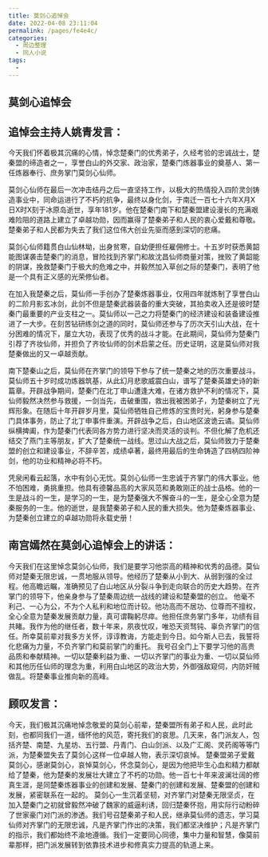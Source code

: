 ```yaml
---
title: 莫剑心追悼会
date: 2022-04-08 23:11:04
permalink: /pages/fe4e4c/
categories:
  - 周边整理
  - 同人小说
tags:
  - 
---
```

## 莫剑心追悼会

## 追悼会主持人姚青发言：

今天我们怀着极其沉痛的心情，悼念楚秦门的优秀弟子，久经考验的忠诚战士，楚秦盟的缔造者之一，享誉白山的外交家、政治家，楚秦门炼器事业的奠基人、第一任炼器奉行、庶务掌门莫剑心仙师。
 
 莫剑心仙师在最后一次冲击结丹之后一直坚持工作，以极大的热情投入四阶灵剑铸造事业中，同命运进行了不朽的抗争，最终以身化剑，于南迁一百七十六年X月X日X时X刻于冰原岛逝世，享年181岁。他在楚秦门南下和楚秦盟建设漫长的充满艰难险阻的道路上建立了卓越功勋，因而赢得了楚秦弟子和人民的衷心爱戴和尊敬。楚秦弟子和人民都为失去了我们这位伟大创业先驱而感到深切的悲痛。
 
 莫剑心仙师籍贯白山仙林坳，出身贫寒，自幼便担任雇佣修士。十五岁时获悉黄韶能图谋袭击楚秦门的消息，冒险找到齐掌门和故沈昌仙师商量对策，挫败了黄韶能的阴谋，挽救楚秦门于极大的危难之中，并毅然加入草创之际的楚秦门，表明了他是一个具有正义感的光荣修仙者。
 
 在加入我楚秦之后，莫仙师一手创办了楚秦炼器事业，仅用四年就炼制了享誉白山的二阶月影玄冰剑，此剑不但是楚秦武器装备的重大突破，其拍卖收入还是彼时楚秦门最重要的产业支柱之一。莫仙师以一己之力将楚秦门的经济建设和装备建设推进了一大步。在刻苦钻研练剑之道的同时，莫仙师还参与了历次天引山大战，在十分困难的情况下，屡立大功，表现了优秀的战斗才能。在此期间，莫仙师为楚秦门引荐了齐妆仙师，并担负了齐妆仙师的剑术启蒙之任。历史证明，这是莫仙师对我楚秦做出的又一卓越贡献。
 
 南下楚秦山之后，莫仙师在齐掌门的领导下参与了统一楚秦之地的历次重要战斗。莫仙师五十岁时成功炼器筑基，从此幻月悲歌威震白山，谱写了楚秦英雄史诗的新篇章。开辟战争期间，楚秦门在北丁申山遭逢大难，在诸方救护不利的情况下，莫仙师毅然决然参与救援，一剑当先，击破重围，救出我被困弟子，为楚秦树立了光辉形象。在随后十年开辟岁月里，莫仙师牺牲自己修炼的宝贵时光，躬身参与楚秦门具体事务，防止了北丁申事件重演。开辟战争之后，白山地区波诡云谲。莫仙师纵横捭阖，作为楚秦门代表同各方势力进行坚决而灵活的谈判。不但化解了危机还结交了燕门主等朋友，扩大了楚秦统一战线。思过山大战之后，莫仙师致力于楚秦盟的创立和建设事业，不辞辛苦，成绩卓著，最终用最后的生命铸造了四柄四阶神剑，他的功业和精神必将不朽。
 
 凭泉闲看云起落，水中有剑心无忧。莫剑心仙师一生忠诚于齐掌门的伟大事业。他不怕困难，勇挑重担。他具有德馨品高的大家风范和勇敢刚正的战士品格。他的一生是战斗的一生，是学习的一生，是为楚秦强大不懈奋斗的一生，是全心全意为楚秦服务的一生。他的逝世，是我楚秦弟子和人民的重大损失。他为楚秦炼器事业、为楚秦创立建立的卓越功勋将永载史册！

## 南宫嫣然在莫剑心追悼会上的讲话：

 今天我们在这里悼念莫剑心仙师，我们是要学习他崇高的精神和优秀的品德。莫仙师对楚秦无限忠诚，一贯地服从领导。他经历了楚秦从小到大、从弱到强的全过程。他高瞻远瞩，准确预见了白山地区从分裂斗争到走向联合的历史大趋势。在齐掌门的领导下，他亲身参与了楚秦周边统一战线的建设和楚秦盟的创立。
 他毫不利己、一心为公，不为个人私利和地位而计较。他功高而不居功、位尊而不擅权，全心全意为楚秦发展贡献力量，真可谓鞠躬尽瘁。他担任庶务掌门多年，功绩有目共睹。我作为他的继任者，数十年来，夙夜忧叹，唯恐天资驽钝、辜负齐掌门的信任。所幸莫前辈对我多方关怀，谆谆教诲，方能走到今日。如今斯人已去，我誓将化悲痛为力量，不负齐掌门和莫前掌门的重托。
 我号召全门上下要学习他的高贵品质和奉献精神。一切以楚秦利益为重、一切以齐掌门的事业为重、一切以莫仙师和其他历任仙师的理念为重，利用白山地区的政治大势，外御强敌窥伺，内防奸贼做乱。将楚秦事业推向新的高峰。

 

## 顾叹发言：

  今天，我们极其沉痛地悼念敬爱的莫剑心前辈，楚秦盟所有弟子和人民，此时此刻，也都同我们一道，缅怀他的风范，寄托我们的哀思。几天来，各门派友人，包括齐楚、南楚、九星坊、五行盟、丹青门、白山剑派、以及广汇阁、灵药阁等等门派，为楚秦盟失去了莫剑心这样一位卓越人物，表示深切哀悼。
   楚秦盟弟子爱戴莫剑心，感谢莫剑心，哀悼莫剑心，怀念莫剑心，是因为他把毕生心血和精力都献给了楚秦，他为楚秦的发展壮大建立了不朽的功勋。他一百七十年来波澜壮阔的修真生涯，是同楚秦炼器事业的创建和发展、楚秦门的创建和发展、楚秦盟的创建和发展，紧密联系在一起的。
   莫剑心一生沉着坚韧，对齐掌门对楚秦无限坚贞，在加入楚秦门之初就曾毅然冲破了魏家的威逼利诱，回归楚秦怀抱，用实际行动粉碎了世家豪门对门派的渗透。我们号召楚秦弟子和人民，继承莫仙师的遗志，学习莫仙师对齐掌门的无限忠诚，凡是齐掌门作出的决策，我们都坚决维护；凡是齐掌门的指示，我们都始终不渝地遵循。我们一定要同心同德，集中力量和智慧，像莫前辈那样，把门派发展转到依靠技术进步和修真实力提高的轨道上来。